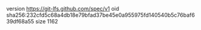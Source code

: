 version https://git-lfs.github.com/spec/v1
oid sha256:232cfd5c68a4db18e79bfad37be45e0a955975fd140540b5c76baf639df68a55
size 1162
